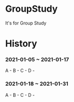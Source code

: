 # GroupStudy
It's for Group Study

# History
### 2021-01-05 ~ 2021-01-17

A - 
B -
C -
D -

### 2021-01-18 ~ 2021-01-31

A -
B -
C -
D -
